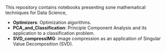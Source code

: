 This repository contains notebooks presenting sone mathematical techniques for Data Science,

* **Optimizers**: Optimization algorithms.
* **PCA_and_Classification**: Principle Component Analysis and its application to a classification problem.
* **SVD_compressIMG**: image compression as an application of Singular Value Decomposition (SVD).